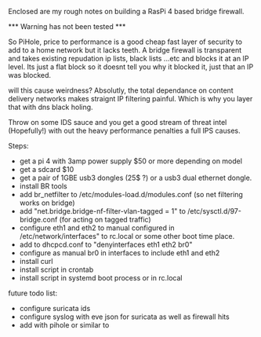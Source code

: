 Enclosed are my rough notes on building a RasPi 4 based bridge firewall.

*** Warning has not been tested ***

So PiHole, price to performance is a good cheap fast layer of security to add to a home network but it lacks teeth.
A bridge firewall is transparent and takes existing repudation ip lists, black lists ...etc and blocks it at an IP level.
Its just a flat block so it doesnt tell you why it blocked it, just that an IP was blocked.  

will this cause weirdness? Absolutly, the total dependance on content delivery networks makes straignt IP filtering painful.
Which is why you layer that with dns black holing.

Throw on some IDS sauce and you get a good stream of threat intel (Hopefully!) with out the heavy performance penalties a full IPS causes.

Steps:
* get a pi 4 with 3amp power supply $50 or more depending on model
* get a sdcard $10
* get a pair of 1GBE usb3 dongles (25$ ?) or a usb3 dual ethernet dongle.
* install BR tools
* add br_netfilter to /etc/modules-load.d/modules.conf (so net filtering works on bridge)
* add "net.bridge.bridge-nf-filter-vlan-tagged = 1" to /etc/sysctl.d/97-bridge.conf  (for acting on tagged traffic)
* configure eth1 and eth2 to manual configured in /etc/network/interfaces" to rc.local or some other boot time place.
* add to dhcpcd.conf to "denyinterfaces eth1 eth2 br0"
* configure as manual br0 in interfaces to include eth1 and eth2
* install curl
* install script in crontab
* install script in systemd boot process or in rc.local

future todo list:
* configure suricata ids
* configure syslog with eve json for suricata as well as firewall hits
* add with pihole or similar to 

